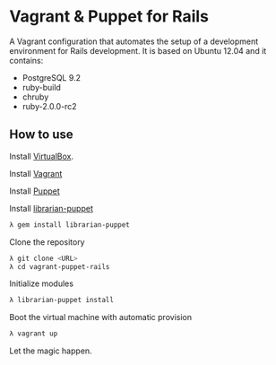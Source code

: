 Vagrant & Puppet for Rails
==========================

A Vagrant configuration that automates the setup of a development environment
for Rails development. It is based on Ubuntu 12.04 and it contains:

* PostgreSQL 9.2
* ruby-build
* chruby
* ruby-2.0.0-rc2

How to use
----------

Install [VirtualBox](https://www.virtualbox.org).

Install [Vagrant](http://vagrantup.com)

Install [Puppet](http://puppetlabs.com)

Install [librarian-puppet](http://librarian-puppet.com/)

``` sh
λ gem install librarian-puppet
```

Clone the repository

``` sh
λ git clone <URL>
λ cd vagrant-puppet-rails
```

Initialize modules

``` sh
λ librarian-puppet install
```

Boot the virtual machine with automatic provision

``` sh
λ vagrant up
```

Let the magic happen.
